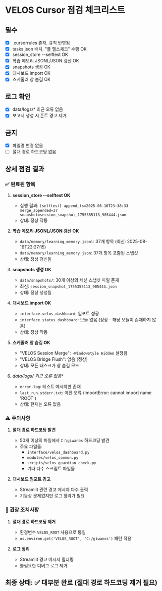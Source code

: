 # VELOS Cursor 점검 체크리스트

## 필수
- [x] .cursorrules 존재, 규칙 반영됨
- [x] tasks.json 배치, "풀 헬스체크" 수행 OK
- [x] session_store --selftest OK
- [x] 학습 메모리 JSONL/JSON 갱신 OK
- [x] snapshots 생성 OK
- [x] 대시보드 import OK
- [x] 스케줄러 창 숨김 OK

## 로그 확인
- [x] data/logs/* 최근 오류 없음
- [x] 보고서 생성 시 폰트 경고 제거

## 금지
- [x] 파일명 변경 없음
- [ ] 절대 경로 하드코딩 없음

## 상세 점검 결과

### ✅ 완료된 항목

1. **session_store --selftest OK**
   - 실행 결과: `[selftest] append_ts=2025-08-16T23:38:33 merge_appended=37 snapshot=session_snapshot_1755355113_905444.json`
   - 상태: 정상 작동

2. **학습 메모리 JSONL/JSON 갱신 OK**
   - `data/memory/learning_memory.jsonl`: 37개 항목 (최신: 2025-08-16T23:37:15)
   - `data/memory/learning_memory.json`: 37개 항목 포함된 스냅샷
   - 상태: 정상 갱신됨

3. **snapshots 생성 OK**
   - `data/snapshots/`: 30개 이상의 세션 스냅샷 파일 존재
   - 최신: `session_snapshot_1755355113_905444.json`
   - 상태: 정상 생성됨

4. **대시보드 import OK**
   - `interface.velos_dashboard`: 임포트 성공
   - `interface.status_dashboard`: 모듈 없음 (정상 - 해당 모듈이 존재하지 않음)
   - 상태: 정상 작동

5. **스케줄러 창 숨김 OK**
   - "VELOS Session Merge": `-WindowStyle Hidden` 설정됨
   - "VELOS Bridge Flush": 없음 (정상)
   - 상태: 모든 태스크가 창 숨김 모드

6. **data/logs/* 최근 오류 없음**
   - `error.log`: 테스트 메시지만 존재
   - `last_run.stderr.txt`: 이전 오류 (ImportError: cannot import name 'ROOT')
   - 상태: 현재는 오류 없음

### ⚠️ 주의사항

1. **절대 경로 하드코딩 발견**
   - 50개 이상의 파일에서 `C:\giwanos` 하드코딩 발견
   - 주요 파일들:
     - `interface/velos_dashboard.py`
     - `modules/velos_common.py`
     - `scripts/velos_guardian_check.py`
     - 기타 다수 스크립트 파일들

2. **대시보드 임포트 경고**
   - Streamlit 관련 경고 메시지 다수 출력
   - 기능상 문제없지만 로그 정리가 필요

### 🔧 권장 조치사항

1. **절대 경로 하드코딩 제거**
   - 환경변수 `VELOS_ROOT` 사용으로 통일
   - `os.environ.get('VELOS_ROOT', 'C:/giwanos')` 패턴 적용

2. **로그 정리**
   - Streamlit 경고 메시지 필터링
   - 불필요한 디버그 로그 제거

## 최종 상태: ✅ 대부분 완료 (절대 경로 하드코딩 제거 필요)
